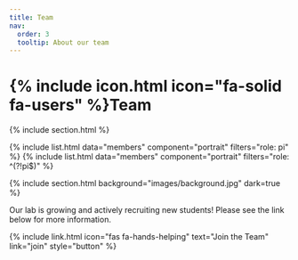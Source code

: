 ```yaml
---
title: Team
nav:
  order: 3
  tooltip: About our team
---
```


# {% include icon.html icon="fa-solid fa-users" %}Team


{% include section.html %}

{% include list.html data="members" component="portrait" filters="role: pi" %}
{% include list.html data="members" component="portrait" filters="role: ^(?!pi$)" %}

{% include section.html background="images/background.jpg" dark=true %}

Our lab is growing and actively recruiting new students! Please see the link below for more information. 

{%
  include link.html
  icon="fas fa-hands-helping"
  text="Join the Team"
  link="join"
  style="button"
%}


